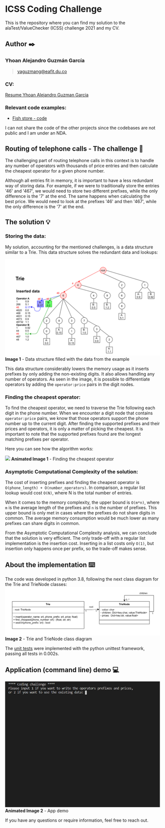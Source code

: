# ICSS Coding Challenge
This is the repository where you can find my solution to the alaTest/ValueChecker (ICSS) challenge 2021 and my CV.

## Author :black_nib:
### Yhoan Alejandro Guzmán García
> yaguzmang@eafit.du.co
### CV:
[Resume Yhoan Alejandro Guzman Garcia](CV/Resume_Yhoan_Alejandro_Guzman_Garcia.pdf)
### Relevant code examples:
- [Fish store - code](https://github.com/jsperezsalazar2001/AquaLife)

I can not share the code of the other projects since the codebases are not public and I am under an NDA.

## Routing of telephone calls - The challenge :memo:
The challenging part of routing telephone calls in this context is to handle any number of operators with thousands of price entries and then calculate the cheapest operator for a given phone number. 

Although all entries fit in memory, it is important to have a less redundant way of storing data. For example, if we were to traditionally store the entries '46' and '467', we would need to store two different prefixes, while the only difference is the '7' at the end. The same happens when calculating the best price. We would need to look at the prefixes '46' and then '467', while the only difference is the '7' at the end.

## The solution :bulb:
### Storing the data:
My solution, accounting for the mentioned challenges, is a data structure similar to a Trie. This data structure solves the redundant data and lookups:

![](Images/data_structure.png)
**Image 1** - Data structure filled with the data from the example

This data structure considerably lowers the memory usage as it inserts prefixes by only adding the non-existing digits. It also allows handling any number of operators. As seen in the image, it is possible to differentiate operators by adding the `operator:price` pairs in the digit nodes.
### Finding the cheapest operator:
To find the cheapest operator, we need to traverse the Trie following each digit in the phone number. When we encounter a digit node that contains `operator:price` pairs, we know that those operators support the phone number up to the current digit. After finding the supported prefixes and their prices and operators, it is only a matter of picking the cheapest. It is important to note that the supported prefixes found are the longest matching prefixes per operator.

Here you can see how the algorithm works:

![](Images/find_cheapest.gif)
**Animated Image 1** - Finding the cheapest operator
### Asymptotic Computational Complexity of the solution:
The cost of inserting prefixes and finding the cheapest operator is `O(phone_length) + O(number_operators)`. In comparison, a regular list lookup would cost `O(N)`, where N is the total number of entries.

When it comes to the memory complexity, the upper bound is `O(m*n)`, where `m` is the average length of the prefixes and `n` is the number of prefixes. This upper bound is only met in cases where the prefixes do not share digits in common. The average memory consumption would be much lower as many prefixes can share digits in common.

From the Asymptotic Computational Complexity analysis, we can conclude that the solution is very efficient. The only trade-off with a regular list implementation is the insertion cost. Inserting in a list costs only `O(1)`, but insertion only happens once per prefix, so the trade-off makes sense. 

## About the implementation :keyboard:

The code was developed in python 3.8, following the next class diagram for the Trie and TrieNode classes:
![](Images/trie_class_diagram.png)
**Image 2** - Trie and TrieNode class diagram

The [unit tests](Coding%20challenge/tests/test_trie.py) were implemented with the python unittest framework, passing all tests in 0.002s.

## Application (command line) demo :computer:
![](Images/demo.gif)
**Animated Image 2** - App demo

If you have any questions or require information, feel free to reach out.